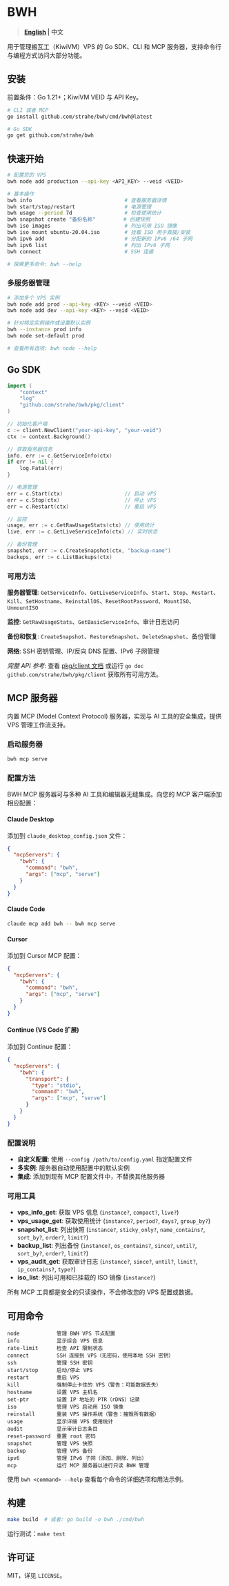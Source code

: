 # BWH

> **[English](README.md) | 中文**

用于管理搬瓦工（KiwiVM）VPS 的 Go SDK、CLI 和 MCP 服务器，支持命令行与编程方式访问大部分功能。

## 安装

前置条件：Go 1.21+；KiwiVM VEID 与 API Key。

```bash
# CLI 或者 MCP
go install github.com/strahe/bwh/cmd/bwh@latest

# Go SDK
go get github.com/strahe/bwh
```

## 快速开始

```bash
# 配置您的 VPS
bwh node add production --api-key <API_KEY> --veid <VEID>

# 基本操作
bwh info                              # 查看服务器详情
bwh start/stop/restart                # 电源管理
bwh usage --period 7d                 # 检查使用统计
bwh snapshot create "备份名称"         # 创建快照
bwh iso images                        # 列出可用 ISO 镜像
bwh iso mount ubuntu-20.04.iso        # 挂载 ISO 用于救援/安装
bwh ipv6 add                          # 分配新的 IPv6 /64 子网
bwh ipv6 list                         # 列出 IPv6 子网
bwh connect                           # SSH 连接

# 探索更多命令: bwh --help
```

### 多服务器管理

```bash
# 添加多个 VPS 实例
bwh node add prod --api-key <KEY> --veid <VEID>
bwh node add dev --api-key <KEY> --veid <VEID>

# 针对特定实例操作或设置默认实例
bwh --instance prod info
bwh node set-default prod

# 查看所有选项: bwh node --help
```

## Go SDK

```go
import (
    "context"
    "log"
    "github.com/strahe/bwh/pkg/client"
)

// 初始化客户端
c := client.NewClient("your-api-key", "your-veid")
ctx := context.Background()

// 获取服务器信息
info, err := c.GetServiceInfo(ctx)
if err != nil {
    log.Fatal(err)
}

// 电源管理
err = c.Start(ctx)                    // 启动 VPS
err = c.Stop(ctx)                     // 停止 VPS
err = c.Restart(ctx)                  // 重启 VPS

// 监控
usage, err := c.GetRawUsageStats(ctx) // 使用统计
live, err := c.GetLiveServiceInfo(ctx) // 实时状态

// 备份管理
snapshot, err := c.CreateSnapshot(ctx, "backup-name")
backups, err := c.ListBackups(ctx)
```

### 可用方法

**服务器管理**: `GetServiceInfo`、`GetLiveServiceInfo`、`Start`、`Stop`、`Restart`、`Kill`、`SetHostname`、`ReinstallOS`、`ResetRootPassword`、`MountISO`、`UnmountISO`

**监控**: `GetRawUsageStats`、`GetBasicServiceInfo`、审计日志访问

**备份和恢复**: `CreateSnapshot`、`RestoreSnapshot`、`DeleteSnapshot`、备份管理

**网络**: SSH 密钥管理、IP/反向 DNS 配置、IPv6 子网管理

*完整 API 参考*: 查看 [pkg/client 文档](./pkg/client) 或运行 `go doc github.com/strahe/bwh/pkg/client` 获取所有可用方法。

## MCP 服务器

内置 MCP (Model Context Protocol) 服务器，实现与 AI 工具的安全集成，提供 VPS 管理工作流支持。

### 启动服务器

```bash
bwh mcp serve
```

### 配置方法

BWH MCP 服务器可与多种 AI 工具和编辑器无缝集成。向您的 MCP 客户端添加相应配置：

#### Claude Desktop

添加到 `claude_desktop_config.json` 文件：

```json
{
  "mcpServers": {
    "bwh": {
      "command": "bwh",
      "args": ["mcp", "serve"]
    }
  }
}
```

 

#### Claude Code

```bash
claude mcp add bwh -- bwh mcp serve
```

 

#### Cursor

添加到 Cursor MCP 配置：

```json
{
  "mcpServers": {
    "bwh": {
      "command": "bwh",
      "args": ["mcp", "serve"]
    }
  }
}
```

 

#### Continue (VS Code 扩展)

添加到 Continue 配置：

```json
{
  "mcpServers": {
    "bwh": {
      "transport": {
        "type": "stdio",
        "command": "bwh",
        "args": ["mcp", "serve"]
      }
    }
  }
}
```

 

### 配置说明

- **自定义配置**: 使用 `--config /path/to/config.yaml` 指定配置文件
- **多实例**: 服务器自动使用配置中的默认实例
- **集成**: 添加到现有 MCP 配置文件中，不替换其他服务器

### 可用工具

- **vps_info_get**: 获取 VPS 信息 (`instance?`, `compact?`, `live?`)
- **vps_usage_get**: 获取使用统计 (`instance?`, `period?`, `days?`, `group_by?`)
- **snapshot_list**: 列出快照 (`instance?`, `sticky_only?`, `name_contains?`, `sort_by?`, `order?`, `limit?`)
- **backup_list**: 列出备份 (`instance?`, `os_contains?`, `since?`, `until?`, `sort_by?`, `order?`, `limit?`)
- **vps_audit_get**: 获取审计日志 (`instance?`, `since?`, `until?`, `limit?`, `ip_contains?`, `type?`)
- **iso_list**: 列出可用和已挂载的 ISO 镜像 (`instance?`)

所有 MCP 工具都是安全的只读操作，不会修改您的 VPS 配置或数据。

## 可用命令

```
node            管理 BWH VPS 节点配置
info            显示综合 VPS 信息
rate-limit      检查 API 限制状态
connect         SSH 连接到 VPS（无密码，使用本地 SSH 密钥）
ssh             管理 SSH 密钥
start/stop      启动/停止 VPS
restart         重启 VPS
kill            强制停止卡住的 VPS（警告：可能数据丢失）
hostname        设置 VPS 主机名
set-ptr         设置 IP 地址的 PTR（rDNS）记录
iso             管理 VPS 启动用 ISO 镜像
reinstall       重装 VPS 操作系统（警告：摧毁所有数据）
usage           显示详细 VPS 使用统计
audit           显示审计日志条目
reset-password  重置 root 密码
snapshot        管理 VPS 快照
backup          管理 VPS 备份
ipv6            管理 IPv6 子网（添加、删除、列出）
mcp             运行 MCP 服务器以进行只读 BWH 管理
```

使用 `bwh <command> --help` 查看每个命令的详细选项和用法示例。

## 构建

```bash
make build  # 或者: go build -o bwh ./cmd/bwh
```

运行测试：`make test`

## 许可证

MIT，详见 `LICENSE`。
